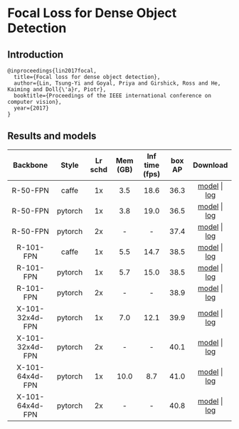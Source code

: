 # Focal Loss for Dense Object Detection

## Introduction
```
@inproceedings{lin2017focal,
  title={Focal loss for dense object detection},
  author={Lin, Tsung-Yi and Goyal, Priya and Girshick, Ross and He, Kaiming and Doll{\'a}r, Piotr},
  booktitle={Proceedings of the IEEE international conference on computer vision},
  year={2017}
}
```

## Results and models

|    Backbone     |  Style  | Lr schd | Mem (GB) | Inf time (fps) | box AP | Download  |
| :-------------: | :-----: | :-----: | :------: | :------------: | :----: | :-------: |
|    R-50-FPN     |  caffe  |   1x    |   3.5    |      18.6      |  36.3  | [model](http://download.openmmlab.com/mmdetection/v2.0/retinanet/retinanet_r50_caffe_fpn_1x_coco/retinanet_r50_caffe_fpn_1x_coco_20200531-f11027c5.pth) &#124; [log](http://download.openmmlab.com/mmdetection/v2.0/retinanet/retinanet_r50_caffe_fpn_1x_coco/retinanet_r50_caffe_fpn_1x_coco_20200531_012518.log.json) |
|    R-50-FPN     | pytorch |   1x    |   3.8    |      19.0      |  36.5  | [model](http://download.openmmlab.com/mmdetection/v2.0/retinanet/retinanet_r50_fpn_1x_coco/retinanet_r50_fpn_1x_coco_20200130-c2398f9e.pth) &#124; [log](http://download.openmmlab.com/mmdetection/v2.0/retinanet/retinanet_r50_fpn_1x_coco/retinanet_r50_fpn_1x_coco_20200130_002941.log.json) |
|    R-50-FPN     | pytorch |   2x    |    -     |       -        |  37.4  | [model](http://download.openmmlab.com/mmdetection/v2.0/retinanet/retinanet_r50_fpn_2x_coco/retinanet_r50_fpn_2x_coco_20200131-fdb43119.pth) &#124; [log](http://download.openmmlab.com/mmdetection/v2.0/retinanet/retinanet_r50_fpn_2x_coco/retinanet_r50_fpn_2x_coco_20200131_114738.log.json) |
|    R-101-FPN    |  caffe  |   1x    |   5.5    |      14.7      |  38.5  | [model](http://download.openmmlab.com/mmdetection/v2.0/retinanet/retinanet_r101_caffe_fpn_1x_coco/retinanet_r101_caffe_fpn_1x_coco_20200531-b428fa0f.pth) &#124; [log](http://download.openmmlab.com/mmdetection/v2.0/retinanet/retinanet_r101_caffe_fpn_1x_coco/retinanet_r101_caffe_fpn_1x_coco_20200531_012536.log.json) |
|    R-101-FPN    | pytorch |   1x    |   5.7    |      15.0      |  38.5  | [model](http://download.openmmlab.com/mmdetection/v2.0/retinanet/retinanet_r101_fpn_1x_coco/retinanet_r101_fpn_1x_coco_20200130-7a93545f.pth) &#124; [log](http://download.openmmlab.com/mmdetection/v2.0/retinanet/retinanet_r101_fpn_1x_coco/retinanet_r101_fpn_1x_coco_20200130_003055.log.json) |
|    R-101-FPN    | pytorch |   2x    |    -     |       -        |  38.9  | [model](http://download.openmmlab.com/mmdetection/v2.0/retinanet/retinanet_r101_fpn_2x_coco/retinanet_r101_fpn_2x_coco_20200131-5560aee8.pth) &#124; [log](http://download.openmmlab.com/mmdetection/v2.0/retinanet/retinanet_r101_fpn_2x_coco/retinanet_r101_fpn_2x_coco_20200131_114859.log.json) |
| X-101-32x4d-FPN | pytorch |   1x    |   7.0    |      12.1      |  39.9  | [model](http://download.openmmlab.com/mmdetection/v2.0/retinanet/retinanet_x101_32x4d_fpn_1x_coco/retinanet_x101_32x4d_fpn_1x_coco_20200130-5c8b7ec4.pth) &#124; [log](http://download.openmmlab.com/mmdetection/v2.0/retinanet/retinanet_x101_32x4d_fpn_1x_coco/retinanet_x101_32x4d_fpn_1x_coco_20200130_003004.log.json) |
| X-101-32x4d-FPN | pytorch |   2x    |    -     |       -        |  40.1  | [model](http://download.openmmlab.com/mmdetection/v2.0/retinanet/retinanet_x101_32x4d_fpn_2x_coco/retinanet_x101_32x4d_fpn_2x_coco_20200131-237fc5e1.pth) &#124; [log](http://download.openmmlab.com/mmdetection/v2.0/retinanet/retinanet_x101_32x4d_fpn_2x_coco/retinanet_x101_32x4d_fpn_2x_coco_20200131_114812.log.json) |
| X-101-64x4d-FPN | pytorch |   1x    |   10.0   |      8.7       |  41.0  | [model](http://download.openmmlab.com/mmdetection/v2.0/retinanet/retinanet_x101_64x4d_fpn_1x_coco/retinanet_x101_64x4d_fpn_1x_coco_20200130-366f5af1.pth) &#124; [log](http://download.openmmlab.com/mmdetection/v2.0/retinanet/retinanet_x101_64x4d_fpn_1x_coco/retinanet_x101_64x4d_fpn_1x_coco_20200130_003008.log.json) |
| X-101-64x4d-FPN | pytorch |   2x    |    -     |       -        |  40.8  | [model](http://download.openmmlab.com/mmdetection/v2.0/retinanet/retinanet_x101_64x4d_fpn_2x_coco/retinanet_x101_64x4d_fpn_2x_coco_20200131-bca068ab.pth) &#124; [log](http://download.openmmlab.com/mmdetection/v2.0/retinanet/retinanet_x101_64x4d_fpn_2x_coco/retinanet_x101_64x4d_fpn_2x_coco_20200131_114833.log.json) |
